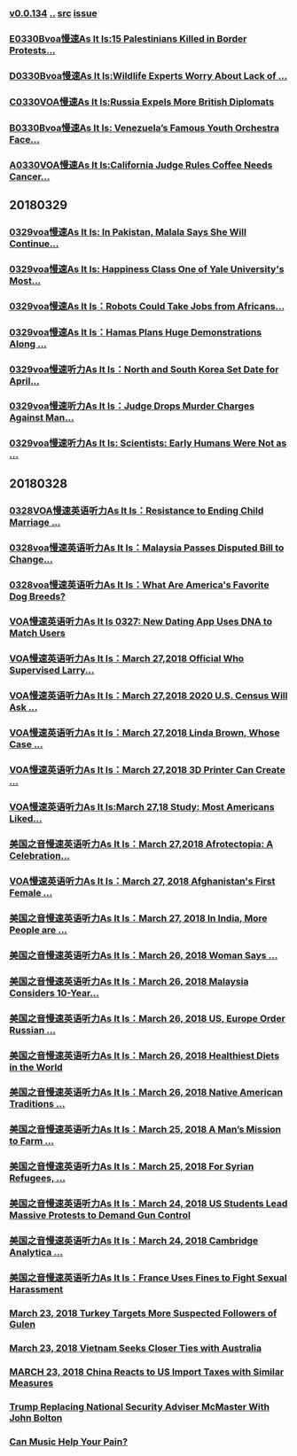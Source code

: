 ### [v0.0.134](https://github.com/littleflute/english/edit/master/voa/AS%20IT%20IS/readme.md) [..](..) [src](https://learningenglish.voanews.com/z/3521) [issue](https://github.com/littleflute/english/issues/46)

### [E0330Bvoa慢速As It Is:15 Palestinians Killed in Border Protests...](https://mp.weixin.qq.com/s?__biz=MzIxMTUzOTUzOA==&mid=100000016&idx=8&sn=d8ac336d7c380be85ed9d5820d1fdfea&chksm=1752822d20250b3b5e662e1427807877ac639a1d5fa56210e0ebf0abe8686e9bf5fb50509eb5&mpshare=1&scene=24&srcid=0401xbVTXRbiszS22cbgFiDX#rd)
### [D0330Bvoa慢速As It Is:Wildlife Experts Worry About Lack of ...](https://mp.weixin.qq.com/s?__biz=MzIxMTUzOTUzOA==&mid=100000016&idx=7&sn=f0f44680e1dd4494290d00a78637b8fa&chksm=1752822d20250b3b1a14afa78ad9baa1815837850f5c4d43b5e2b620bc7680934a8e7b22410c&mpshare=1&scene=24&srcid=0401q7NhKTAWyuVmTSEsWFwH#rd)
### [C0330VOA慢速As It Is:Russia Expels More British Diplomats](https://mp.weixin.qq.com/s?__biz=MzIxMTUzOTUzOA==&mid=100000016&idx=6&sn=a97584464f998c52b4f7a67bedeb2840&chksm=1752822d20250b3b47991eaae2bea3abde1d183031e231aab64c60ddfb505a999c7d61bc9cac&mpshare=1&scene=24&srcid=0401J5EDyCeb6p060Cxmltfk#rd)
### [B0330Bvoa慢速As It Is: Venezuela’s Famous Youth Orchestra Face...](https://mp.weixin.qq.com/s?__biz=MzIxMTUzOTUzOA==&mid=100000016&idx=5&sn=d43ef569ae35a3dec7ddd8e9a710317f&chksm=1752822d20250b3b7ea0ef5ae9e8ab4a1ae06b9d6e3f0487f6378805ced276a1c3a28d2aa08b&mpshare=1&scene=24&srcid=0401h1DQKIUgwZpDmKBMQdsN#rd)
### [A0330VOA慢速As It Is:California Judge Rules Coffee Needs Cancer...](https://mp.weixin.qq.com/s?__biz=MzIxMTUzOTUzOA==&mid=2247485446&idx=6&sn=0f3b508a28245427441cd372e3acbf19&chksm=97528b3ba025022d0caacba045041090d2895f702430b7049d078383be53d8a9b670b517b31a#rd)
## 20180329
### [0329voa慢速As It Is: In Pakistan, Malala Says She Will Continue...](https://mp.weixin.qq.com/s?__biz=MzIxMTUzOTUzOA==&mid=100000016&idx=3&sn=d4e2a6d2a38296be752e199551b5bd60&chksm=1752822d20250b3b89b88d5330557c31042df4a7f329c11649aac15d5129bdf4c0dc891e734d&mpshare=1&scene=24&srcid=0330HBjPAIdeqMLLDF7zc1Dn#rd)
### [0329voa慢速As It Is: Happiness Class One of Yale University's Most...](https://mp.weixin.qq.com/s?__biz=MzIxMTUzOTUzOA==&mid=100000016&idx=2&sn=9faebf6e1263db33f281393d6e8e54ea&chksm=1752822d20250b3b2f893c0d150f3073a2fc3089fd1971a41bdb6b12b635f95b04977dcf929a&mpshare=1&scene=24&srcid=0330kLT66PmmWil7bruftpb1#rd)
### [0329voa慢速As It Is：Robots Could Take Jobs from Africans...](https://mp.weixin.qq.com/s?__biz=MzIxMTUzOTUzOA==&mid=100000016&idx=1&sn=c40879f80a4418463df478e271de5031&chksm=1752822d20250b3bb7da679207cbf8999b54a8ce122e009d6245e6f1d86773842e0cd959e5c4&mpshare=1&scene=24&srcid=0330XPN70qbcitHhYNVDA7jG#rd)
### [0329voa慢速As It Is：Hamas Plans Huge Demonstrations Along ...](https://mp.weixin.qq.com/s?__biz=MzIxMTUzOTUzOA==&mid=100000013&idx=8&sn=64491271212105201fbe1cb90fcfe6eb&chksm=1752823020250b26a140b6ecbc3e21756746777a3be74d9ea2866b2358524b23a4d55d2569d3&mpshare=1&scene=24&srcid=0330poqJF4mYersqusXpGyxZ#rd)
### [0329voa慢速听力As It Is：North and South Korea Set Date for April...](https://mp.weixin.qq.com/s?__biz=MzIxMTUzOTUzOA==&mid=100000013&idx=7&sn=195246113827f79daee9ada90b3272a0&chksm=1752823020250b264d67a396ad7e95381cd4f2e4f6ae3b6756273b27ea9f298489f3af351fb2&mpshare=1&scene=24&srcid=0330Gk6dxwbFIPht7zicOm02#rd)
### [0329voa慢速听力As It Is：Judge Drops Murder Charges Against Man...](https://mp.weixin.qq.com/s?__biz=MzIxMTUzOTUzOA==&mid=100000013&idx=6&sn=dd4cf70e7d47699273eca2de28db1f8e&chksm=1752823020250b26ad2180616ae5f58c5714f562233109b1ca085ae8ce0d886049ee0c177b2c&mpshare=1&scene=24&srcid=03300i6VHqk4hgYM5kqD01UN#rd)
### [0329voa慢速听力As It Is: Scientists: Early Humans Were Not as ...](https://mp.weixin.qq.com/s?__biz=MzIxMTUzOTUzOA==&mid=100000013&idx=5&sn=417bc954eb96734c5c0442056e458388&chksm=1752823020250b26bce6892fecc3712280ad8bef9c4065309fcac39326e958d6d6999f6b995f&mpshare=1&scene=24&srcid=0330wQsWcXe7PywLTk2wPW7y#rd)


## 20180328
### [0328VOA慢速英语听力As It Is：Resistance to Ending Child Marriage ...](https://mp.weixin.qq.com/s?__biz=MzIxMTUzOTUzOA==&mid=100000013&idx=4&sn=20913f416283fa9fb30dcd4defee490d&chksm=1752823020250b26ee85ae648e344db6c447c858328ee3b8815709046209461f8379f6d7a3fb&mpshare=1&scene=24&srcid=0329wA5AblbyjSyzvfJ9YYaq#rd)
### [0328voa慢速英语听力As It Is：Malaysia Passes Disputed Bill to Change...](https://mp.weixin.qq.com/s?__biz=MzIxMTUzOTUzOA==&mid=100000013&idx=3&sn=f076c683746591c546fb7c6a5cf79988&chksm=1752823020250b26d77a630c0ee64534d4442119a425a6123a43e8d7a22213cca1205677ea1c&mpshare=1&scene=24&srcid=0329foL8TZNsh5ulLYpSU8bS##)
### [0328voa慢速英语听力As It Is：What Are America's Favorite Dog Breeds?](https://mp.weixin.qq.com/s?__biz=MzIxMTUzOTUzOA==&mid=100000013&idx=2&sn=6dedf526cc75eebdb37b01102008c0d9&chksm=1752823020250b2605784f6b63104fd43d81b1908dcd77ed5e13f964e6ed057fcaebdb1f2b6c&mpshare=1&scene=24&srcid=0329DOOzZDxthQ6vEXvC4zcl#rd)
### [VOA慢速英语听力As It Is 0327: New Dating App Uses DNA to Match Users](https://mp.weixin.qq.com/s?__biz=MzIxMTUzOTUzOA==&mid=100000927&idx=8&sn=2231dc0d46981f7353f3d71ca269aa2a&chksm=175287a220250eb45b1909dbce0b3ff8fcde5468d68130f57c98cc188698b386c88c73064131&mpshare=1&scene=24&srcid=0329Ceo61QiOW3amKi65Vat4#rd)
### [VOA慢速英语听力As It Is：March 27,2018 Official Who Supervised Larry...](https://mp.weixin.qq.com/s?__biz=MzIxMTUzOTUzOA==&mid=100000927&idx=7&sn=c1a948553cb1705b3bfd46829b15cc6c&chksm=175287a220250eb4c110253c6459de4c2a58badf8a12fdc1f8aa52b0920a6132ef6412197146&mpshare=1&scene=24&srcid=0328zFmu5IieiGYrQinaOcFQ#rd)

### [VOA慢速英语听力As It Is：March 27,2018 2020 U.S. Census Will Ask ...](https://mp.weixin.qq.com/s?__biz=MzIxMTUzOTUzOA==&mid=100000927&idx=6&sn=448e5b4681403e351e0d0e91e5b1c7ca&chksm=175287a220250eb4d5c811a19b9bd758c0a0775dd8cbdc65fb09b93f3b2e2c3c43f29777ba6f&mpshare=1&scene=24&srcid=0328026hpEoxH4L57xI6SFQB#rd)

### [VOA慢速英语听力As It Is：March 27,2018 Linda Brown, Whose Case ...](https://mp.weixin.qq.com/s?__biz=MzIxMTUzOTUzOA==&mid=100000927&idx=5&sn=8a93d0f8b96c62a487c0d01067d954e7&chksm=175287a220250eb4b4356bd53c449bd0604f92cb3ade33b95ca9653a335e782336a7d1e462a2&mpshare=1&scene=24&srcid=0328PcHjGZbfLVjr5wrRIBp1#rd)
### [VOA慢速英语听力As It Is：March 27,2018 3D Printer Can Create ...](https://mp.weixin.qq.com/s?__biz=MzIxMTUzOTUzOA==&mid=100000927&idx=4&sn=17bd312817ef5f410680717cfcd6eaa4&chksm=175287a220250eb47e183315457d696f2e841fa75902ae25194c26f87614e485072769140066&mpshare=1&scene=24&srcid=0328RusONcu7WYKYpJ6sR5yx#rd)

### [VOA慢速英语听力As It Is:March 27,18 Study: Most Americans Liked...](https://mp.weixin.qq.com/s?__biz=MzIxMTUzOTUzOA==&mid=100000927&idx=3&sn=b7c3b1c38fdff8670a0304525d94a80e&chksm=175287a220250eb4aeaf61918cd2a7706547cabbffbe08e10959ae08e3d3f1ceba7cbce340ff&mpshare=1&scene=24&srcid=0328AUeV0Rl3UWrhaBrK2fwB#rd)
### [美国之音慢速英语听力As It Is：March 27,2018 Afrotectopia: A Celebration...](https://mp.weixin.qq.com/s?__biz=MzIxMTUzOTUzOA==&mid=100000927&idx=2&sn=f6bae8aca2013a6eb211b61aae791eea&chksm=175287a220250eb4a5290b4f37871dad0a31edd59b0a687790b9edf1c235084640852c627208&mpshare=1&scene=24&srcid=0328U54cJiOePG4gaWbHOyVZ#rd)

### [VOA慢速英语听力As It Is：March 27, 2018 Afghanistan's First Female ...](https://mp.weixin.qq.com/s?__biz=MzIxMTUzOTUzOA==&mid=100000927&idx=1&sn=f9cfc124c96d581157a7b29ed1baafce&chksm=175287a220250eb41d40b963096d9c79f559ebab7dfa8d74f2ed21f6519e092c8ab2e4a0513e&mpshare=1&scene=24&srcid=0328uiI726Jdf8Zha93DPxo9#rd)
### [美国之音慢速英语听力As It Is：March 27, 2018 In India, More People are ...](https://mp.weixin.qq.com/s?__biz=MzIxMTUzOTUzOA==&mid=100001267&idx=8&sn=0013060257ba2a82e3b784e3c077229e&chksm=175286ce20250fd8a98592bb267767ffc1a3746f65a31566a708df8259c11dfb73e3530ada10&mpshare=1&scene=24&srcid=0328ub4wZ8h6gufR39nHmKa8#rd)
### [美国之音慢速英语听力As It Is：March 26, 2018 Woman Says ...](https://mp.weixin.qq.com/s?__biz=MzIxMTUzOTUzOA==&mid=100001267&idx=7&sn=3f5c4100ea78b7ecda2d38108252c753&chksm=175286ce20250fd89d520459b88bad7e5393105b706115d83fec43ea22deda4dcbf237e46a45&mpshare=1&scene=24&srcid=0327BisqKNALJF5WcVdea1fb#rd)
### [美国之音慢速英语听力As It Is：March 26, 2018 Malaysia Considers 10-Year...](https://mp.weixin.qq.com/s?__biz=MzIxMTUzOTUzOA==&mid=100001267&idx=6&sn=2c191e08509bbe886e5eeb9694f3d0c0&chksm=175286ce20250fd8934a79826204bd76dd1cdfd1800bfa65992cd4e28feccc5b40c8ad8d01ff&mpshare=1&scene=24&srcid=03278ht8Ul772jQHGhLg3Qnx#rd)
### [美国之音慢速英语听力As It Is：March 26, 2018 US, Europe Order Russian ...](https://mp.weixin.qq.com/s?__biz=MzIxMTUzOTUzOA==&mid=100001267&idx=5&sn=c861d86826a75badab8f50ed50ca5835&chksm=175286ce20250fd80d3760320b4791e67dc3842094c799af13158d92a17be043e3865b2910b5&mpshare=1&scene=24&srcid=0327a0MoT7tnwTiMR9CGDRcE#rd)
### [美国之音慢速英语听力As It Is：March 26, 2018 Healthiest Diets in the World](https://mp.weixin.qq.com/s?__biz=MzIxMTUzOTUzOA==&mid=100001267&idx=4&sn=e03a42512fb1333b402c789a0fbb4eb7&chksm=175286ce20250fd897eaa004643e8d141c548a9b3c7bae6cf55c9984eb43d26e86a121025a04&mpshare=1&scene=24&srcid=0327sWSt0DTmHoD1ba5nZr47#rd)
### [美国之音慢速英语听力As It Is：March 26, 2018 Native American Traditions ...](https://mp.weixin.qq.com/s?__biz=MzIxMTUzOTUzOA==&mid=100001267&idx=3&sn=96e3bd7ad7f3011767c8d654d2a555cb&chksm=175286ce20250fd871f279605e73c87a7c539b28a781795a6b4592b9db57ee3b9fe70bfee0f3&mpshare=1&scene=24&srcid=03276MOPKoZtWxRADlIUFkkb#rd)
### [美国之音慢速英语听力As It Is：March 25, 2018 A Man’s Mission to Farm ...](https://mp.weixin.qq.com/s?__biz=MzIxMTUzOTUzOA==&mid=100001267&idx=2&sn=07b1c7dc33f7a5cfb8db2b996ba17ea2&chksm=175286ce20250fd8124e16893cc5d7453e2bfd77ce48a0b0d5a48314b9ab6acbf3f66bc18c05&mpshare=1&scene=24&srcid=0326KKRuAQusxVWV3VN9cS5c#rd)
### [美国之音慢速英语听力As It Is：March 25, 2018 For Syrian Refugees, ...](https://mp.weixin.qq.com/s?__biz=MzIxMTUzOTUzOA==&mid=100001267&idx=1&sn=5fd189390e8b2c96f17a515609e82bc9&chksm=175286ce20250fd85030cbeb0b613a6cab1ff0efb6f4d201dc937d8700511985cd36db24980b&mpshare=1&scene=24&srcid=0327064QlqFMNmpR3YAsssdB#rd)
### [美国之音慢速英语听力As It Is：March 24, 2018 US Students Lead Massive Protests to Demand Gun Control](https://mp.weixin.qq.com/s?__biz=MzIxMTUzOTUzOA==&mid=100001153&idx=8&sn=234b8683ed830597eeb4c4921256bf9f&chksm=175286bc20250faa3807ad1cc04f5ab81d8963c58a62c66b5e5eaf8fca0da1c3c82b9f849cbe&mpshare=1&scene=24&srcid=0325DkduW5wXnSO2zcvf7w16#rd)
### [美国之音慢速英语听力As It Is：March 24, 2018 Cambridge Analytica ...](https://mp.weixin.qq.com/s?__biz=MzIxMTUzOTUzOA==&mid=100001153&idx=7&sn=4a3512243094564fd410634c1627b853&chksm=175286bc20250faa4feda0c27cf8d23c4183dd17ecfe35fe96e433540c8344f6c72dcc2e7ddc&mpshare=1&scene=24&srcid=032562RQpqJH8y9Lj40VkrHb#rd)
### [美国之音慢速英语听力As It Is：France Uses Fines to Fight Sexual Harassment](https://mp.weixin.qq.com/s?__biz=MzIxMTUzOTUzOA==&mid=100001153&idx=6&sn=e8ecc9ff6eb301a686545038e377b184&chksm=175286bc20250faaafa9da2f5d067df1404848c6db197e52ae26485f09c26cf3d0c94c5b39c2&mpshare=1&scene=24&srcid=0325Gu3WIrbSFdxu8pMGi7ds#rd)
### [March 23, 2018 Turkey Targets More Suspected Followers of Gulen](https://mp.weixin.qq.com/s?__biz=MzIxMTUzOTUzOA==&mid=100001153&idx=5&sn=28778d478e9cc1c570ae64c208515ac6&chksm=175286bc20250faaa96ff7df3ce57ac6ed4dce9b80bb3b5d7e57589532f4d82fcebed16266be&mpshare=1&scene=24&srcid=0325Dpx2hyXHtOUFUhtcmMrT#rd)
### [March 23, 2018 Vietnam Seeks Closer Ties with Australia](https://mp.weixin.qq.com/s?__biz=MzIxMTUzOTUzOA==&mid=100001153&idx=4&sn=bd3e7210870a785e81cf284694372a36&chksm=175286bc20250faa61152d8d3bdbe8100a0e01b1e771085aef5c5b9c673063cce9e47bd34dc1&mpshare=1&scene=24&srcid=0325iI5C83awMk5RGJLJMdvv#rd)
### [MARCH 23, 2018 China Reacts to US Import Taxes with Similar Measures](https://mp.weixin.qq.com/s?__biz=MzIxMTUzOTUzOA==&mid=100001153&idx=3&sn=998aefc75e35b2c66c5d89cd691b95ad&chksm=175286bc20250faa93adeb81f5236142872543d7ad98def619a98ad3fc0a8db01350a05a0bb1&mpshare=1&scene=24&srcid=0325BhnCz9r2Lhv5LorAny2W#rd)
### [Trump Replacing National Security Adviser McMaster With John Bolton](https://mp.weixin.qq.com/s/OjzRRcCyQ3YAIYLkwtCjww)
### [Can Music Help Your Pain?](https://mp.weixin.qq.com/s/js_9gct0p46v3rpjEDOwYg)

